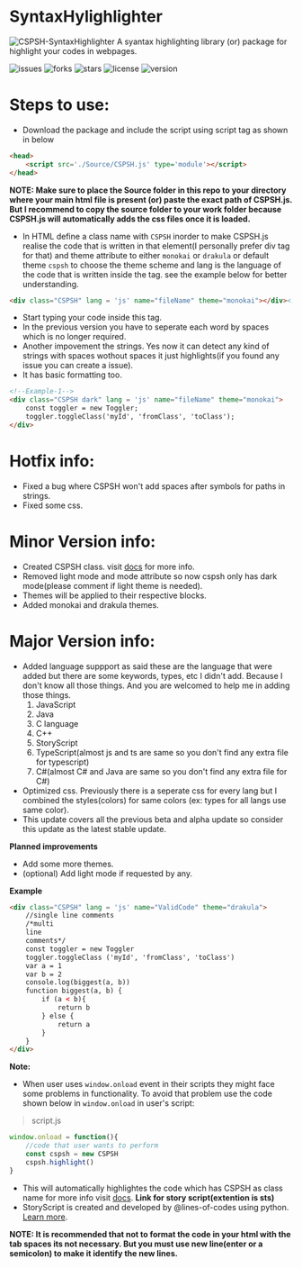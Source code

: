 # SyntaxHylighlighter

![CSPSH-SyntaxHighlighter](https://github.com/Chandra-sekhar-pilla/CSPSH/blob/main/Resources/CSPSH.png)
 A syantax highlighting library (or) package for highlight your codes in webpages.

 ![issues](https://img.shields.io/github/issues/Chandra-sekhar-pilla/CSPSH)
 ![forks](https://img.shields.io/github/forks/Chandra-sekhar-pilla/CSPSH)
 ![stars](https://img.shields.io/github/stars/Chandra-sekhar-pilla/CSPSH)
 ![license](https://img.shields.io/github/license/Chandra-sekhar-pilla/CSPSH)
 ![version](https://img.shields.io/badge/Version-2.3.4-green)

# Steps to use:

- Download the package and include the script using script tag as shown in below

```html
<head>
    <script src='./Source/CSPSH.js' type='module'></script>
</head>
```

**NOTE: Make sure to place the Source folder in this repo to your directory where your main html file is present (or) paste the exact path of CSPSH.js. But I recommend to copy the source folder to your work folder because CSPSH.js will automatically adds the css files once it is loaded.**

- In HTML define a class name with ``CSPSH`` inorder to make CSPSH.js realise the code that is written in that element(I personally prefer div tag for that) and theme attribute to either ``monokai`` or ``drakula`` or default theme ``cspsh`` to choose the theme scheme and lang is the language of the code that is written inside the tag. see the example below for better understanding.

```html
<div class="CSPSH" lang = 'js' name="fileName" theme="monokai"></div><!--Filename is optional and it will be "file" if the field is empty-->
```

- Start typing your code inside this tag.
- In the previous version you have to seperate each word by spaces which is no longer required.
- Another impovement the strings. Yes now it can detect any kind of strings with spaces wothout spaces it just highlights(if you found any issue you can create a issue).
- It has basic formatting too.

```html
<!--Example-1-->
<div class="CSPSH dark" lang = 'js' name="fileName" theme="monokai">
    const toggler = new Toggler;
    toggler.toggleClass('myId', 'fromClass', 'toClass');
</div>
```

# Hotfix info:
- Fixed a bug where CSPSH won't add spaces after symbols for paths in strings.
- Fixed some css.

# Minor Version info:

- Created CSPSH class. visit [docs](https://the-atelier.ml/Pages/CSPSH/cspsh.html) for more info. 
- Removed light mode and mode attribute so now cspsh only has dark mode(please comment if light theme is needed).
- Themes will be applied to their respective blocks.
- Added monokai and drakula themes. 

# Major Version info:

- Added language suppport as said these are the language that were added but there are some keywords, types, etc I didn't add. Because I don't know all those things. And you are welcomed to help me in adding those things.
    1. JavaScript
    2. Java
    3. C language
    4. C++
    5. StoryScript
    6. TypeScript(almost js and ts are same so you don't find any extra file for typescript)
    7. C#(almost C# and Java are same so you don't find any extra file for C#)
- Optimized css. Previously there is a seperate css for every lang but I combined the styles(colors) for same colors (ex: types for all langs use same color). 
- This update covers all the previous beta and alpha update so consider this update as the latest stable update.


**Planned improvements**
- Add some more themes.
- (optional) Add light mode if requested by any.

**Example**

```html
<div class="CSPSH" lang = 'js' name="ValidCode" theme="drakula">
    //single line comments
    /*multi
    line
    comments*/
    const toggler = new Toggler
    toggler.toggleClass ('myId', 'fromClass', 'toClass')
    var a = 1
    var b = 2
    console.log(biggest(a, b))
    function biggest(a, b) {
        if (a < b){
            return b
        } else {
            return a
        }
    }
</div>
```
**Note:**
- When user uses ``window.onload`` event in their scripts they might face some problems in functionality. To avoid that problem use the code shown below in ``window.onload`` in user's script:
> script.js
```js
window.onload = function(){
    //code that user wants to perform
    const cspsh = new CSPSH
    cspsh.highlight()
}
```
- This will automatically highlightes the code which has CSPSH as class name for more info visit [docs](https://the-atelier.ml/Pages/CSPSH/cspsh.html).
**Link for story script(extention is sts)**
- StoryScript is created and developed by @lines-of-codes using python. [Learn more](https://github.com/StoryScriptorg/StoryScript/tree/main/storyscript).

**NOTE: It is recommended that not to format the code in your html with the tab spaces its not necessary. But you must use new line(enter or a semicolon) to make it identify the new lines.**
